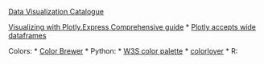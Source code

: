 
[Data Visualization Catalogue](https://datavizcatalogue.com/)


[Visualizing with Plotly.Express Comprehensive guide](https://towardsdatascience.com/visualization-with-plotly-express-comprehensive-guide-eb5ee4b50b57)
        * [Plotly accepts wide dataframes](https://medium.com/plotly/beyond-tidy-plotly-express-now-accepts-wide-form-and-mixed-form-data-bdc3e054f891)

Colors:
    * [Color Brewer](https://colorbrewer2.org/)
    * Python:
        * [W3S color palette](https://www.w3schools.com/colors/colors_palettes.asp)
        * [colorlover](https://github.com/jackparmer/colorlover)
    * R: 
        
